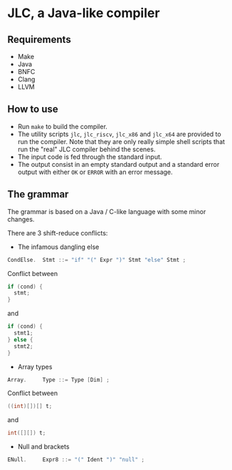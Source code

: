 # JLC, a Java-like compiler

## Requirements

- Make
- Java
- BNFC
- Clang
- LLVM

## How to use

- Run `make` to build the compiler.
- The utility scripts `jlc`, `jlc_riscv`, `jlc_x86` and `jlc_x64` are provided
  to run the compiler. Note that they are only really simple shell scripts that
  run the "real" JLC compiler behind the scenes.
- The input code is fed through the standard input.
- The output consist in an empty standard output and a standard error output
  with either `OK` or `ERROR` with an error message.

## The grammar

The grammar is based on a Java / C-like language with some minor changes.

There are 3 shift-reduce conflicts:

- The infamous dangling else
```c
CondElse.  Stmt ::= "if" "(" Expr ")" Stmt "else" Stmt ;
```

Conflict between
```c
if (cond) {
  stmt;
}
```
and
```c
if (cond) {
  stmt1;
} else {
  stmt2;
}
```

- Array types
```c
Array.     Type ::= Type [Dim] ;
```

Conflict between
```c
((int)[])[] t;
```
and
```c
int([][]) t;
```

- Null and brackets
```c
ENull.     Expr8 ::= "(" Ident ")" "null" ;
```
